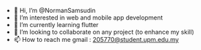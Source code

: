 - 👋 Hi, I’m @NormanSamsudin
- 👀 I’m interested in web and mobile app development
- 🌱 I’m currently learning flutter
- 💞️ I’m looking to collaborate on any project (to enhance my skill)
- 📫 How to reach me gmail : 205770@student.upm.edu.my

<!---
NormanSamsudin/NormanSamsudin is a ✨ special ✨ repository because its `README.md` (this file) appears on your GitHub profile.
You can click the Preview link to take a look at your changes.
--->
